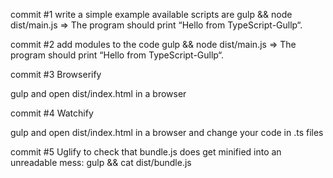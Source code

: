 commit #1
write a simple example 
available scripts are 
gulp && node dist/main.js => The program should print “Hello from TypeScript-Gullp“.

commit #2
add modules to the code
gulp && node dist/main.js => The program should print “Hello from TypeScript-Gullp“.

commit #3
Browserify

gulp and open dist/index.html in a browser 


commit #4
Watchify

gulp and open dist/index.html in a browser  and change your code in .ts files


commit #5 
Uglify
 to check that bundle.js does get minified into an unreadable mess:
gulp && cat dist/bundle.js